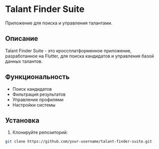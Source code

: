 # Talant Finder Suite

Приложение для поиска и управления талантами.

## Описание

Talant Finder Suite - это кроссплатформенное приложение, разработанное на Flutter, для поиска кандидатов и управления базой данных талантов.

## Функциональность

- Поиск кандидатов
- Фильтрация результатов
- Управление профилями
- Настройки системы

## Установка

1. Клонируйте репозиторий:
```bash
git clone https://github.com/your-username/talant-finder-suite.git
```